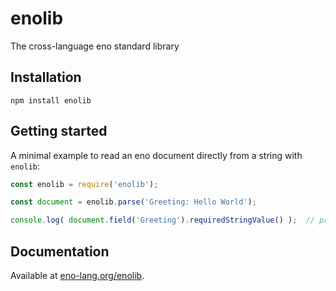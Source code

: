# enolib

The cross-language eno standard library

## Installation

```
npm install enolib
```

## Getting started

A minimal example to read an eno document directly from a string with `enolib`:

```js
const enolib = require('enolib');

const document = enolib.parse('Greeting: Hello World');

console.log( document.field('Greeting').requiredStringValue() );  // prints 'Hello World!'
```

## Documentation

Available at [eno-lang.org/enolib](https://eno-lang.org/enolib/).
